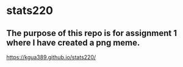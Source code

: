 # stats220
## The purpose of this repo is for assignment 1 where I have created a png meme.
https://kgua389.github.io/stats220/
